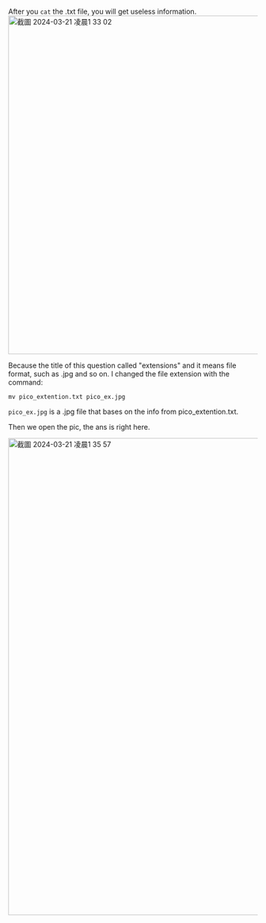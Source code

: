 After you `cat` the .txt file, you will get useless information. 
<img width="682" alt="截圖 2024-03-21 凌晨1 33 02" src="https://github.com/ki225/picoCTF/assets/123147937/c36a9951-b2cf-4470-aad4-f62d5bf7e40e">

Because the title of this question called "extensions" and it means file format, such as .jpg and so on. I changed the file extension with the command:
```
mv pico_extention.txt pico_ex.jpg
```
`pico_ex.jpg` is a .jpg file that bases on the info from pico_extention.txt.

Then we open the pic, the ans is right here.

<img width="961" alt="截圖 2024-03-21 凌晨1 35 57" src="https://github.com/ki225/picoCTF/assets/123147937/28ad1d60-94a4-4bd6-abc2-2b0b5b4fa8da">
